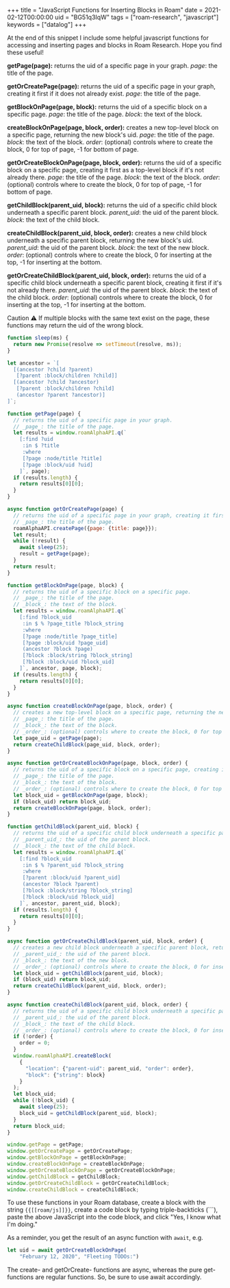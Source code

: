 +++
title = "JavaScript Functions for Inserting Blocks in Roam"
date = 2021-02-12T00:00:00
uid = "BG51q3IqW"
tags = ["roam-research", "javascript"]
keywords = ["datalog"]
+++

At the end of this snippet I include some helpful javascript functions for accessing and inserting pages and blocks in Roam Research. Hope you find these useful!

**getPage(page):** returns the uid of a specific page in your graph. _page_: the title of the page.

**getOrCreatePage(page):** returns the uid of a specific page in your graph, creating it first if it does not already exist. _page_: the title of the page.

**getBlockOnPage(page, block):** returns the uid of a specific block on a specific page. _page_: the title of the page. _block_: the text of the block.

**createBlockOnPage(page, block, order):** creates a new top-level block on a specific page, returning the new block's uid. _page_: the title of the page. _block_: the text of the block. _order_: (optional) controls where to create the block, 0 for top of page, -1 for bottom of page.

**getOrCreateBlockOnPage(page, block, order):** returns the uid of a specific block on a specific page, creating it first as a top-level block if it's not already there. _page_: the title of the page. _block_: the text of the block. _order_: (optional) controls where to create the block, 0 for top of page, -1 for bottom of page.

**getChildBlock(parent_uid, block):** returns the uid of a specific child block underneath a specific parent block. _parent_uid_: the uid of the parent block. _block_: the text of the child block.

**createChildBlock(parent_uid, block, order):** creates a new child block underneath a specific parent block, returning the new block's uid. _parent_uid_: the uid of the parent block. _block_: the text of the new block. _order_: (optional) controls where to create the block, 0 for inserting at the top, -1 for inserting at the bottom.

**getOrCreateChildBlock(parent_uid, block, order):** returns the uid of a specific child block underneath a specific parent block, creating it first if it's not already there. _parent_uid_: the uid of the parent block. _block_: the text of the child block. _order_: (optional) controls where to create the block, 0 for inserting at the top, -1 for inserting at the bottom.

Caution :warning: If multiple blocks with the same text exist on the page, these functions may return the uid of the wrong block.

```javascript
function sleep(ms) {
  return new Promise(resolve => setTimeout(resolve, ms));
}

let ancestor = `[ 
  [(ancestor ?child ?parent)
   [?parent :block/children ?child]]
  [(ancestor ?child ?ancestor)
   [?parent :block/children ?child]
   (ancestor ?parent ?ancestor)]
]`;

function getPage(page) {
  // returns the uid of a specific page in your graph.
  // _page_: the title of the page.
  let results = window.roamAlphaAPI.q(`
    [:find ?uid
     :in $ ?title
     :where
     [?page :node/title ?title]
     [?page :block/uid ?uid]
    ]`, page);
  if (results.length) {
    return results[0][0];
  }
}

async function getOrCreatePage(page) {
  // returns the uid of a specific page in your graph, creating it first if it does not already exist.
  // _page_: the title of the page.
  roamAlphaAPI.createPage({page: {title: page}});
  let result;
  while (!result) {
    await sleep(25);
    result = getPage(page);
  }
  return result;
}

function getBlockOnPage(page, block) {
  // returns the uid of a specific block on a specific page.
  // _page_: the title of the page.
  // _block_: the text of the block.
  let results = window.roamAlphaAPI.q(`
    [:find ?block_uid
     :in $ % ?page_title ?block_string
     :where
     [?page :node/title ?page_title]
     [?page :block/uid ?page_uid]
     (ancestor ?block ?page)
     [?block :block/string ?block_string]
     [?block :block/uid ?block_uid]
    ]`, ancestor, page, block);
  if (results.length) {
    return results[0][0];
  }
}

async function createBlockOnPage(page, block, order) {
  // creates a new top-level block on a specific page, returning the new block's uid.
  // _page_: the title of the page.
  // _block_: the text of the block.
  // _order_: (optional) controls where to create the block, 0 for top of page, -1 for bottom of page.
  let page_uid = getPage(page);
  return createChildBlock(page_uid, block, order);
}

async function getOrCreateBlockOnPage(page, block, order) {
  // returns the uid of a specific block on a specific page, creating it first as a top-level block if it's not already there.
  // _page_: the title of the page.
  // _block_: the text of the block.
  // _order_: (optional) controls where to create the block, 0 for top of page, -1 for bottom of page.
  let block_uid = getBlockOnPage(page, block);
  if (block_uid) return block_uid;
  return createBlockOnPage(page, block, order);
}

function getChildBlock(parent_uid, block) {
  // returns the uid of a specific child block underneath a specific parent block.
  // _parent_uid_: the uid of the parent block.
  // _block_: the text of the child block.
  let results = window.roamAlphaAPI.q(`
    [:find ?block_uid
     :in $ % ?parent_uid ?block_string
     :where
     [?parent :block/uid ?parent_uid]
     (ancestor ?block ?parent)
     [?block :block/string ?block_string]
     [?block :block/uid ?block_uid]
    ]`, ancestor, parent_uid, block);
  if (results.length) {
    return results[0][0];
  }
}

async function getOrCreateChildBlock(parent_uid, block, order) {
  // creates a new child block underneath a specific parent block, returning the new block's uid.
  // _parent_uid_: the uid of the parent block.
  // _block_: the text of the new block.
  // _order_: (optional) controls where to create the block, 0 for inserting at the top, -1 for inserting at the bottom.
  let block_uid = getChildBlock(parent_uid, block);
  if (block_uid) return block_uid;
  return createChildBlock(parent_uid, block, order);
}

async function createChildBlock(parent_uid, block, order) {
  // returns the uid of a specific child block underneath a specific parent block, creating it first if it's not already there.
  // _parent_uid_: the uid of the parent block.
  // _block_: the text of the child block.
  // _order_: (optional) controls where to create the block, 0 for inserting at the top, -1 for inserting at the bottom.
  if (!order) {
    order = 0;
  }
  window.roamAlphaAPI.createBlock(
    {
      "location": {"parent-uid": parent_uid, "order": order},
      "block": {"string": block}
    }
  );
  let block_uid;
  while (!block_uid) {
    await sleep(25);
    block_uid = getChildBlock(parent_uid, block);
  }
  return block_uid;
}

window.getPage = getPage;
window.getOrCreatePage = getOrCreatePage;
window.getBlockOnPage = getBlockOnPage;
window.createBlockOnPage = createBlockOnPage;
window.getOrCreateBlockOnPage = getOrCreateBlockOnPage;
window.getChildBlock = getChildBlock;
window.getOrCreateChildBlock = getOrCreateChildBlock;
window.createChildBlock = createChildBlock;
```

To use these functions in your Roam database, create a block with the string `{{[[roam/js]]}}`, create a code block by typing triple-backticks (\`\`\`), paste the above JavaScript into the code block, and click "Yes, I know what I'm doing."

As a reminder, you get the result of an async function with `await`, e.g.

```javascript
let uid = await getOrCreateBlockOnPage(
    "February 12, 2020", "Fleeting TODOs:")
```

The create- and getOrCreate- functions are async, whereas the pure get- functions are regular functions. So, be sure to use await accordingly.
